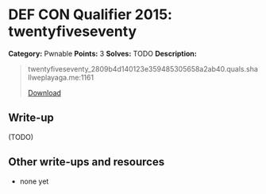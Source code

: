 # DEF CON Qualifier 2015: twentyfiveseventy

**Category:** Pwnable
**Points:** 3
**Solves:** TODO
**Description:**

> twentyfiveseventy_2809b4d140123e359485305658a2ab40.quals.shallweplayaga.me:1161
>
> [Download](http://downloads.notmalware.ru/twentyfiveseventy_2809b4d140123e359485305658a2ab40)


## Write-up

(TODO)

## Other write-ups and resources

* none yet
